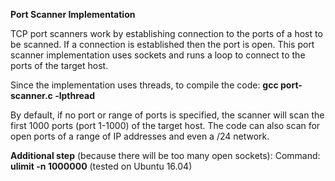 **Port Scanner Implementation**

TCP port scanners work by establishing connection to the ports of a host to be scanned. If a connection is established then the port is open. This port scanner implementation uses sockets and runs a loop to connect to the ports of the target host.

Since the implementation uses threads, to compile the code: **gcc port-scanner.c -lpthread**

By default, if no port or range of ports is specified, the scanner will scan the first 1000 ports (port 1-1000) of the target host. The code can also scan for open ports of a range of IP addresses and even a /24 network.

**Additional step** (because there will be too many open sockets): Command: **ulimit -n 1000000** (tested on Ubuntu 16.04)
